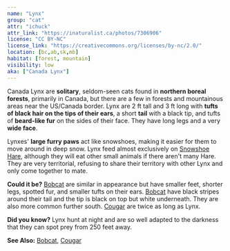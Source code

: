 ```yaml
---
name: "Lynx"
group: "cat"
attr: "ichuck"
attr_link: "https://inaturalist.ca/photos/7306906"
license: "CC BY-NC"
license_link: "https://creativecommons.org/licenses/by-nc/2.0/"
location: [bc,ab,sk,mb]
habitat: [forest, mountain]
visibility: low
aka: ["Canada Lynx"]
---
```

Canada Lynx are **solitary**, seldom-seen cats found in **northern boreal forests**, primarily in Canada, but there are a few in forests and mountainous areas near the US/Canada border. Lynx are 2 ft tall and 3 ft long with **tufts of black hair **on the** tips **of their** ears**, a short **tail** with a black tip, and tufts of **beard-like fur** on the sides of their face. They have long legs and a very **wide face**.

Lynxes' **large furry paws** act like snowshoes, making it easier for them to move around in deep snow. Lynx feed almost exclusively on [Snowshoe Hare](/animals/snowhare/), although they will eat other small animals if there aren't many Hare. They are very territorial, refusing to share their territory with other Lynx and only come together to mate.

**Could it be?** [Bobcat](/animals/bobcat/) are similar in appearance but have smaller feet, shorter legs, spotted fur, and smaller tufts on their ears. [Bobcat](/animals/bobcat/) have black stripes around their tail and the tip is black on top but white underneath. They are also more common further south. [Cougar](/animals/cougar/) are twice as long as Lynx.

**Did you know?** Lynx hunt at night and are so well adapted to the darkness that they can spot prey from 250 feet away.

<!-- generated, do not edit -->
**See Also:**
[Bobcat](/animals/bobcat/),
[Cougar](/animals/cougar/)
